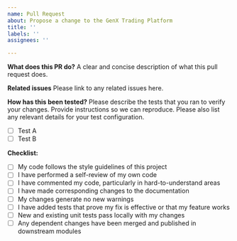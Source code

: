 ```yaml
---
name: Pull Request
about: Propose a change to the GenX Trading Platform
title: ''
labels: ''
assignees: ''

---
```


**What does this PR do?**
A clear and concise description of what this pull request does.

**Related issues**
Please link to any related issues here.

**How has this been tested?**
Please describe the tests that you ran to verify your changes. Provide instructions so we can reproduce. Please also list any relevant details for your test configuration.

- [ ] Test A
- [ ] Test B

**Checklist:**
- [ ] My code follows the style guidelines of this project
- [ ] I have performed a self-review of my own code
- [ ] I have commented my code, particularly in hard-to-understand areas
- [ ] I have made corresponding changes to the documentation
- [ ] My changes generate no new warnings
- [ ] I have added tests that prove my fix is effective or that my feature works
- [ ] New and existing unit tests pass locally with my changes
- [ ] Any dependent changes have been merged and published in downstream modules

